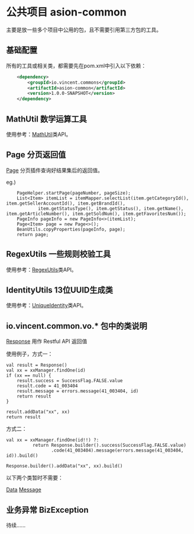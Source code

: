 # 公共项目 asion-common

主要是放一些多个项目中公用的包，且不需要引用第三方包的工具。

## 基础配置

所有的工具或相关类，都需要先在pom.xml中引入以下依赖：
```xml
    <dependency>
        <groupId>io.vincent.commons</groupId>
        <artifactId>asion-common</artifactId>
        <version>1.0.0-SNAPSHOT</version>
    </dependency>
```

## MathUtil 数学运算工具

使用参考：[MathUtil](src/main/java/com/asion/common/MathUtils.java)类API。

## Page 分页返回值

[Page](src/main/java/com/asion/common/Page.java)
分页插件查询好结果集后的返回值。

eg.)
```
    PageHelper.startPage(pageNumber, pageSize);
    List<Item> itemList = itemMapper.selectList(item.getCategoryId(), item.getSellerAccountId(), item.getBrandId(),
            item.getStatusType(), item.getStatus(), item.getName(), item.getArticleNumber(), item.getSoldNum(), item.getFavoritesNum());
    PageInfo pageInfo = new PageInfo<>(itemList);
    Page<Item> page = new Page<>();
    BeanUtils.copyProperties(pageInfo, page);
    return page;
```

## RegexUtils 一些规则校验工具

使用参考：[RegexUtils](src/main/java/com/asion/common/RegexUtils.java)类API。

## IdentityUtils 13位UUID生成类

使用参考：[UniqueIdentity](src/main/java/com/asion/common/IdentityUtils.java)类API。

## io.vincent.common.vo.* 包中的类说明

[Response](src/main/java/com/asion/common/vo/Response.java)
用作 Restful API 返回值

使用例子，方式一：
```
val result = Response()
val xx = xxManager.findOne(id)
if (xx == null) {
    result.success = SuccessFlag.FALSE.value
    result.code = 41_003404
    result.message = errors.message(41_003404, id)
    return result
}

result.addData("xx", xx)
return result
```
方式二：
```
val xx = xxManager.findOne(id!!) ?:
          return Response.builder().success(SuccessFlag.FALSE.value)
                 .code(41_003404).message(errors.message(41_003404, id)).build()
                 
Response.builder().addData("xx", xx).build()
```

以下两个类暂时不需要：

[Data](src/main/java/com/asion/common/vo/Data.java)
[Message](src/main/java/com/asion/common/vo/Message.java)

## 业务异常 BizException

待续……
